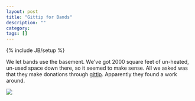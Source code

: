 ```yaml
---
layout: post
title: "Gittip for Bands"
description: ""
category: 
tags: []
---
```

{% include JB/setup %}

We let bands use the basement. We've got 2000 square feet of un-heated, un-used space down there, so it seemed to make sense. All we asked was that they make donations through [gittip](http://gittip.com). Apparently they found a work around.

![](http://farm8.staticflickr.com/7298/8735418169_ed4434a800.jpg)

